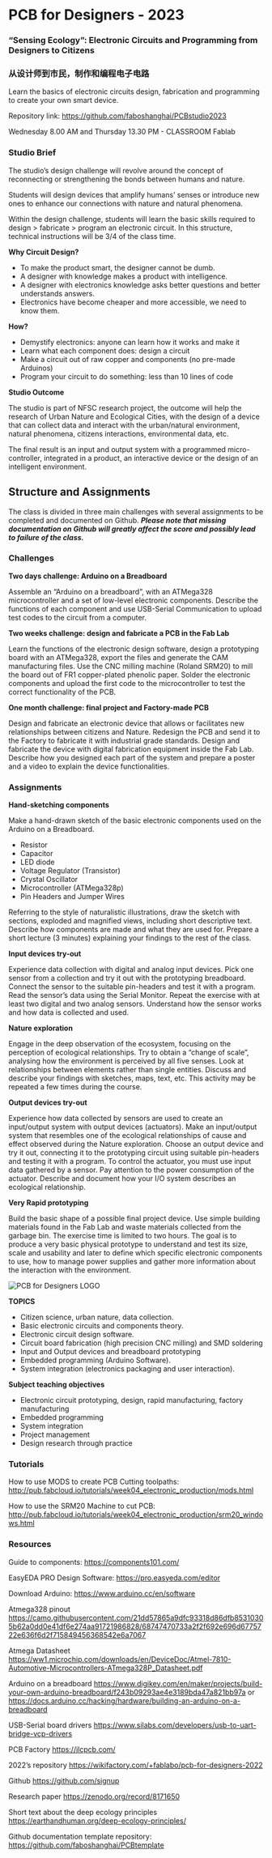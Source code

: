 # PCB for Designers - 2023

### “Sensing Ecology”: Electronic Circuits and Programming from  Designers to Citizens

### 从设计师到市民，制作和编程电子电路

Learn the basics of electronic circuits design, fabrication and programming to create your own smart device.

Repository link: https://github.com/faboshanghai/PCBstudio2023

Wednesday 8.00 AM and Thursday 13.30 PM -  CLASSROOM Fablab


### Studio Brief

The studio’s design challenge will revolve around the concept of reconnecting or strengthening the bonds between humans and nature.

Students will design devices that amplify humans’ senses or introduce new ones to enhance our connections with nature and natural phenomena.

Within the design challenge, students will learn the basic skills required to design &gt; fabricate &gt;  program an electronic circuit. In this structure, technical instructions will be 3/4 of the class time.



**Why Circuit Design?**

* To make the product smart, the designer cannot be dumb.
* A designer with knowledge  makes a  product with intelligence.
* A designer with electronics knowledge asks better questions and better understands answers.
* Electronics have become cheaper and more accessible, we need to know them.



**How?**

* Demystify electronics: anyone can learn how it works and make it
* Learn what each component does: design a circuit
* Make a circuit out of raw copper and components (no pre-made Arduinos)
* Program your circuit to do something: less than 10 lines of code



**Studio Outcome**

The studio is part of NFSC research project, the outcome will help the research of Urban Nature and Ecological Cities, with the design of a device that can collect data and interact with the urban/natural environment, natural phenomena, citizens interactions, environmental data, etc.

The final result is an input and output system with a programmed micro-controller, integrated in a product, an interactive device or the design of an intelligent environment.







## Structure and Assignments
The class is divided in three main challenges with several assignments to be completed and documented on Github. ***Please note that missing documentation on Github will greatly affect the score and possibly lead to failure of the class.*** 

### Challenges

**Two days challenge: Arduino on a Breadboard**

Assemble an “Arduino on a breadboard”, with an ATMega328 microcontroller and a set of low-level electronic components. Describe the functions of each component and use USB-Serial Communication to upload test codes to the circuit from a computer.

**Two weeks challenge: design and fabricate a PCB in the Fab Lab**

Learn the functions of the electronic design software, design a prototyping board with an ATMega328, export the files and generate the CAM manufacturing files. Use the CNC milling machine (Roland SRM20) to mill the board out of FR1 copper-plated phenolic paper. Solder the electronic components and upload the first code to the microcontroller to test the correct functionality of the PCB.

**One month challenge: final project and Factory-made PCB**

Design and fabricate an electronic device that allows or facilitates new relationships between citizens and Nature. Redesign the PCB and send it to the Factory to fabricate it with industrial grade standards. Design and fabricate the device with digital fabrication equipment inside the Fab Lab. Describe how you designed each part of the system and prepare a poster and a video to explain the device functionalities.


### Assignments

**Hand-sketching components**

Make a hand-drawn sketch of the basic electronic components used on the Arduino on a Breadboard. 
* Resistor
* Capacitor
* LED diode
* Voltage Regulator (Transistor)
* Crystal Oscillator
* Microcontroller (ATMega328p)
* Pin Headers and Jumper Wires

Referring to the style of naturalistic illustrations, draw the sketch with sections, exploded and magnified views, including short descriptive text. Describe how components are made and what they are used for. Prepare a short lecture (3 minutes) explaining your findings to the rest of the class.

**Input devices try-out**

Experience data collection with digital and analog input devices. Pick one sensor from a collection and try it out with the prototyping breadboard. Connect the sensor to the suitable pin-headers and test it with a program. Read the sensor’s data using the Serial Monitor. Repeat the exercise with at least two digital and two analog sensors. Understand how the sensor works and how data is collected and used.

**Nature exploration**

Engage in the deep observation of the ecosystem, focusing on the perception of ecological relationships. Try to obtain a “change of scale”, analysing how the environment is perceived by all five senses. Look at relationships between elements rather than single entities. Discuss and describe your findings with sketches, maps, text, etc. This activity may be repeated a few times during the course.

**Output devices try-out**

Experience how data collected by sensors are used to create an input/output system with output devices (actuators). Make an input/output system that resembles one of the ecological relationships of cause and effect observed during the Nature exploration. Choose an output device and try it out, connecting it to the prototyping circuit using suitable pin-headers and testing it with a program. To control the actuator, you must use input data gathered by a sensor. Pay attention to the power consumption of the actuator. Describe and document how your I/O system describes an ecological relationship.
 
**Very Rapid prototyping**

Build the basic shape of a possible final project device. Use simple building materials found in the Fab Lab and waste materials collected from the garbage bin. The exercise time is limited to two hours. The goal is to produce a very basic physical prototype to understand and test its size, scale and usability and later to define which specific electronic components to use, how to manage power supplies and gather more information about the interaction with the environment.



![PCB for Designers LOGO](./pcb4d-logo.jpg)

**TOPICS**

* Citizen science, urban nature, data collection.
* Basic electronic circuits and components theory.
* Electronic circuit design software.
* Circuit board fabrication (high precision CNC milling) and SMD soldering
* Input and Output devices and breadboard prototyping
* Embedded programming (Arduino Software).
* System integration (electronics packaging and user interaction).


**Subject teaching objectives**

* Electronic circuit prototyping, design, rapid manufacturing, factory manufacturing
* Embedded programming
* System integration
* Project management
* Design research through practice



### Tutorials
How to use MODS to create PCB Cutting toolpaths: http://pub.fabcloud.io/tutorials/week04_electronic_production/mods.html

How to use the SRM20 Machine to cut PCB: http://pub.fabcloud.io/tutorials/week04_electronic_production/srm20_windows.html


### Resources
Guide to components:
https://components101.com/

EasyEDA PRO Design Software:
https://pro.easyeda.com/editor

Download Arduino:
https://www.arduino.cc/en/software

Atmega328 pinout
https://camo.githubusercontent.com/21dd57865a9dfc93318d86dfb85310305b62a0dd0e41df6e274aa91721986828/68747470733a2f2f692e696d6775722e636f6d2f715849456368542e6a7067

Atmega Datasheet
https://ww1.microchip.com/downloads/en/DeviceDoc/Atmel-7810-Automotive-Microcontrollers-ATmega328P_Datasheet.pdf

Arduino on a breadboard
https://www.digikey.com/en/maker/projects/build-your-own-arduino-breadboard/f243b09293ae4e3189bda47a821bb97a
or
https://docs.arduino.cc/hacking/hardware/building-an-arduino-on-a-breadboard

USB-Serial board drivers
https://www.silabs.com/developers/usb-to-uart-bridge-vcp-drivers

PCB Factory
https://jlcpcb.com/

2022’s repository
https://wikifactory.com/+fablabo/pcb-for-designers-2022 

Github
https://github.com/signup

Research paper
https://zenodo.org/record/8171650

Short text about the deep ecology principles
https://earthandhuman.org/deep-ecology-principles/

Github documentation template repository: https://github.com/faboshanghai/PCBtemplate

